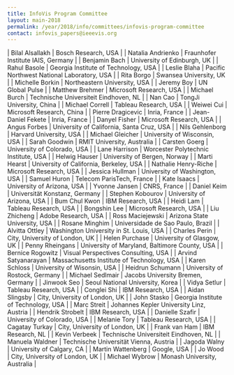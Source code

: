 ```yaml
---
title: InfoVis Program Committee
layout: main-2018
permalink: /year/2018/info/committees/infovis-program-committee
contact: infovis_papers@ieeevis.org
---
```

| Bilal Alsallakh | Bosch Research, USA |
| Natalia Andrienko | Fraunhofer Institute IAIS, Germany |
| Benjamin Bach | University of Edinburgh, UK |
| Rahul Basole | Georgia Institute of Technology, USA |
| Leslie Blaha | Pacific Northwest National Laboratory, USA |
| Rita Borgo | Swansea University, UK |
| Michelle Borkin | Northeastern University, USA |
| Jeremy Boy | UN Global Pulse |
| Matthew Brehmer | Microsoft Research, USA |
| Michael Burch | Technische Universiteit Eindhoven, NL |
| Nan Cao | TongJi University, China |
| Michael Correll | Tableau Research, USA |
| Weiwei Cui | Microsoft Research, China |
| Pierre Dragicevic | Inria, France |
| Jean-Daniel Fekete | Inria, France |
| Danyel Fisher | Microsoft Research, USA |
| Angus Forbes | University of California, Santa Cruz, USA |
| Nils Gehlenborg | Harvard University, USA |
| Michael Gleicher | University of Wisconsin, USA |
| Sarah Goodwin | RMIT University, Australia |
| Carsten Goerg | University of Colorado, USA |
| Lane Harrison | Worcester Polytechnic Institute, USA |
| Helwig Hauser | University of Bergen, Norway |
| Marti Hearst | University of California, Berkeley, USA |
| Nathalie Henry-Riche | Microsoft Research, USA |
| Jessica Hullman | University of Washington, USA |
| Samuel Huron | Telecom ParisTech, France |
| Kate Isaacs | University of Arizona, USA |
| Yvonne Jansen | CNRS, France |
| Daniel Keim | Universität Konstanz, Germany |
| Stephen Kobourov | University of Arizona, USA |
| Bum Chul Kwon | IBM Research, USA |
| Heidi Lam | Tableau Research, USA |
| Bongshin Lee | Microsoft Research, USA |
| Liu Zhicheng | Adobe Research, USA |
| Ross Maciejewski | Arizona State University, USA |
| Rosane Minghim | Universidade de Sao Paulo, Brazil |
| Alvitta Ottley | Washington University in St. Louis, USA |
| Charles Perin | City, University of London, UK |
| Helen Purchase | University of Glasgow, UK |
| Penny Rheingans | University of Maryland, Baltimore County, USA |
| Bernice Rogowitz | Visual Perspectives Consulting, USA |
| Arvind Satyanarayan | Massachusetts Institute of Technology, USA |
| Karen Schloss | University of Wisonsin, USA |
| Heidrun Schumann | University of Rostock, Germany |
| Michael Sedlmair | Jacobs University Bremen, Germany |
| Jinwook Seo | Seoul National University, Korea |
| Vidya Setlur | Tableau Research, USA |
| Conglei Shi | IBM Research, USA |
| Aidan Slingsby | City, University of London, UK |
| John Stasko | Georgia Institute of Technology, USA |
| Marc Streit | Johannes Kepler University Linz, Austria |
| Hendrik Strobelt | IBM Research, USA |
| Danielle Szafir | University of Colorado, USA |
| Melanie Tory | Tableau Research, USA |
| Cagatay Turkay | City, University of London, UK |
| Frank van Ham | IBM Research, NL |
| Kevin Verbeek | Technische Universiteit Eindhoven, NL |
| Manuela Waldner | Technische Universität Vienna, Austria |
| Jagoda Walny | University of Calgary, CA |
| Martin Wattenberg | Google, USA |
| Jo Wood | City, University of London, UK |
| Michael Wybrow | Monash University, Australia  |
